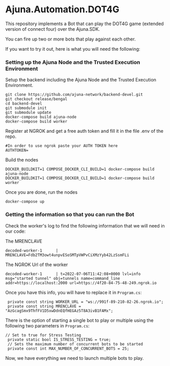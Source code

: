 # Ajuna.Automation.DOT4G

Τhis repository implements a Bot that can play the DOT4G game (extended version of connect four) over the Ajuna.SDK. 

You can fire up two or more bots that play against each other. 

If you want to try it out, here is what you will need the following:

### Setting up the Ajuna Node and the Trusted Execution Environment

Setup the backend including the Ajuna Node and the Trusted Execution Environment.

 ```batchfile
git clone https://github.com/ajuna-network/backend-devel.git
git checkout release/bengal
cd backend-devel
git submodule init
git submodule update
docker-compose build ajuna-node
docker-compose build worker
```

Register at NGROK and get a free auth token and fill it in the file .env of the repo. 

```batchfile
#In order to use ngrok paste your AUTH TOKEN here
AUTHTOKEN=
 ```

Build the nodes

```batchfile
DOCKER_BUILDKIT=1 COMPOSE_DOCKER_CLI_BUILD=1 docker-compose build ajuna-node
DOCKER_BUILDKIT=1 COMPOSE_DOCKER_CLI_BUILD=1 docker-compose build worker
```

Once you are done, run the nodes

```batchfile
docker-compose up
```

### Getting the information so that you can run the Bot

Check the worker's log to find the following information that we will need in our code:

The MRENCLAVE
```batchfile
decoded-worker-1      | MRENCLAVE=Fdb2TM3owt4unpvESoSMTpVWPvCiXMzYyb42LzSsmFLi
```

The NGROK Url of the worker
```batchfile
decoded-worker-1      | t=2022-07-06T11:42:08+0000 lvl=info msg="started tunnel" obj=tunnels name=command_line addr=https://localhost:2000 url=https://4f20-84-75-48-249.ngrok.io
```

Once you have this info, you will have to replace it in `Program.cs`:
```batchfile
 private const string WORKER_URL = "ws://991f-89-210-82-26.ngrok.io";
 private const string MRENCLAVE = "AzGcagSmx9ThfFV1D5xwDdnEQfHEGAz5T8A3ivB1FAMx";
 ```

There is the option of starting a single bot to play or multiple using the following two parameters in `Program.cs`:

```batchfile
// Set to true for Stress Testing
 private static bool IS_STRESS_TESTING = true;
 // Sets the maximum number of concurrent bots to be started
 private const int MAX_NUMBER_OF_CONCURRENT_BOTS = 25;
 ```


Now, we have everything we need to launch multiple bots to play.


